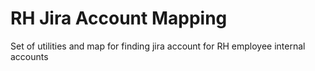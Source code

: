 # RH Jira Account Mapping

Set of utilities and map for finding jira account for RH employee internal accounts